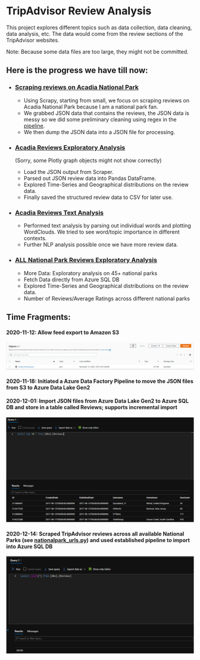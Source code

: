 # TripAdvisor Review Analysis
This project explores different topics such as data collection, data cleaning, data analysis, etc. The data would come from the review sections of the TripAdvisor websites.

Note: Because some data files are too large, they might not be committed.

## Here is the progress we have till now:

- ### [Scraping reviews on Acadia National Park](https://github.com/tonyychen/Projects/blob/master/Portfolio%20Projects/TripAdvisor/Scraper/Scraper/spiders/tripadvisor.py)
  - Using Scrapy, starting from small, we focus on scraping reviews on Acadia National Park because I am a national park fan.
  - We grabbed JSON data that contains the reviews, the JSON data is messy so we did some preliminary cleaning using regex in the [pipeline](https://github.com/tonyychen/Projects/blob/master/Portfolio%20Projects/TripAdvisor/Scraper/Scraper/pipelines.py).
  - We then dump the JSON data into a JSON file for processing.
  
- ### [Acadia Reviews Exploratory Analysis](https://nbviewer.jupyter.org/github/tonyychen/Projects/blob/master/Portfolio%20Projects/TripAdvisor/Notebooks/1.%20Acadia%20Reviews%20Exploratory%20Analysis.ipynb)
  (Sorry, some Plotly graph objects might not show correctly)
  - Load the JSON output from Scraper.
  - Parsed out JSON review data into Pandas DataFrame.
  - Explored Time-Series and Geographical distributions on the review data.
  - Finally saved the structured review data to CSV for later use.
  
- ### [Acadia Reviews Text Analysis](https://nbviewer.jupyter.org/github/tonyychen/Projects/blob/master/Portfolio%20Projects/TripAdvisor/Notebooks/2.%20Acadia%20Reviews%20Text%20Analysis.ipynb)
  - Performed text analysis by parsing out individual words and plotting WordClouds. We tried to see word/topic importance in different contexts.
  - Further NLP analysis possible once we have more review data.

- ### [ALL National Park Reviews Exploratory Analysis](https://nbviewer.jupyter.org/github/tonyychen/Projects/blob/master/Portfolio%20Projects/TripAdvisor/Notebooks/3.%20ALL%20National%20Park%20Reviews%20Exploratory%20Analysis.ipynb)
  - More Data: Exploratory analysis on 45+ national parks
  - Fetch Data directly from Azure SQL DB
  - Explored Time-Series and Geographical distributions on the review data.
  - Number of Reviews/Average Ratings across different national parks


## Time Fragments:

#### 2020-11-12: Allow feed export to Amazon S3
![S3 Snapshot](https://github.com/tonyychen/Projects/blob/master/Portfolio%20Projects/TripAdvisor/Snapshots/S3%20Snapshot.PNG)

#### 2020-11-18: Initiated a Azure Data Factory Pipeline to move the JSON files from S3 to Azure Data Lake Gen2

#### 2020-12-01: Import JSON files from Azure Data Lake Gen2 to Azure SQL DB and store in a table called Reviews; supports incremental import
![SELECT Reviews Snapshot](https://github.com/tonyychen/Projects/blob/master/Portfolio%20Projects/TripAdvisor/Snapshots/SELECT%20Reviews%20Snapshot.PNG)

#### 2020-12-14: Scraped TripAdvisor reviews across all available National Parks (see [nationalpark_urls.py](https://github.com/tonyychen/Projects/blob/master/Portfolio%20Projects/TripAdvisor/Scraper/Scraper/spiders/nationalpark_urls.py)) and used established pipeline to import into Azure SQL DB
![SELECT All Reviews Count Snapshot](https://github.com/tonyychen/Projects/blob/master/Portfolio%20Projects/TripAdvisor/Snapshots/SELECT%20All%20Reviews%20Count%20Snapshot.PNG)